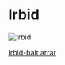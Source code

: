 # Irbid 




![Irbid](https://cdn.theculturetrip.com/wp-content/uploads/2018/06/um-qais-wiki.jpg)

[Irbid-bait arrar](https://en.wikipedia.org/wiki/Irbid)

